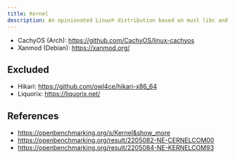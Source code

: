 ```yaml
---
title: Kernel
description: An opinionated Linux® distribution based on musl libc and toybox
---
```


- CachyOS (Arch): https://github.com/CachyOS/linux-cachyos
- Xanmod (Debian): https://xanmod.org/

## Excluded
- Hikari: https://github.com/owl4ce/hikari-x86_64
- Liquorix: https://liquorix.net/

## References
- https://openbenchmarking.org/s/Kernel&show_more
- https://openbenchmarking.org/result/2205082-NE-CERNELCOM00
- https://openbenchmarking.org/result/2205084-NE-KERNELCOM93
